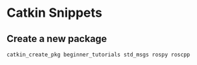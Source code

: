 # Catkin Snippets

## Create a new package

```bash
catkin_create_pkg beginner_tutorials std_msgs rospy roscpp
```
